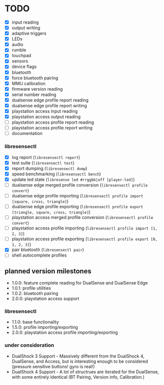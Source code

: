 # TODO

- [x] input reading
- [x] output writing
- [x] adaptive triggers
- [x] LEDs
- [x] audio
- [x] rumble
- [x] touchpad
- [x] sensors
- [x] device flags
- [x] bluetooth
- [x] force bluetooth pairing
- [x] MMU calibration
- [x] firmware version reading
- [x] serial number reading
- [x] dualsense edge profile report reading
- [x] dualsense edge profile report writing
- [x] playstation access input reading
- [x] playstation access output reading
- [ ] playstation access profile report reading
- [ ] playstation access profile report writing
- [ ] documentation

### libresensectl

- [x] log report (`libresensectl report`)
- [x] test suite (`libresensectl test`)
- [x] report dumping (`libresensectl dump`)
- [x] speed benchmarking (`libresensectl bench`)
- [x] update led state (`libresense led #rrggbb|off [player-led]`)
- [ ] dualsense edge merged profile conversion (`libresensectl profile convert`)
- [ ] dualsense edge profile importing (`libresensectl profile import [square, cross, triangle]`)
- [ ] dualsense edge profile exporting (`libresensectl profile export [triangle, square, cross, triangle]`)
- [ ] playstation access merged profile conversion (`libresensectl profile convert`)
- [ ] playstation access profile importing (`libresensectl profile import [1, 2, 3]`)
- [ ] playstation access profile exporting (`libresensectl profile export [0, 1, 2, 3]`)
- [x] pair bluetooth (`libresensectl pair`)
- [ ] shell autocomplete profiles

## planned version milestones

- 1.0.0: feature complete reading for DualSense and DualSense Edge
- 1.0.1: profile utilities
- 1.0.2: bluetooth pairing
- 2.0.0: playstation access support

### libresensectl

- 1.1.0: base functionality
- 1.5.0: profile importing/exporting
- 2.0.0: playstation access profile importing/exporting

### under consideration

- DualShock 3 Support - Massively different from the DualShock 4, DualSense, and Access, but is interesting enough to be considered (pressure sensitive buttons! gyro is real!)
- DualShock 4 Support - A lot of structrues are iterated for the DualSense, with some entirely identical (BT Pairing, Version info, Calibration.)
